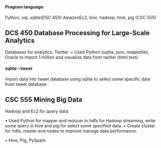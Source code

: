 #### Program language: 

Python, sql, sqlite(DSC 450)
AmazonEc2, linix, hadoop, hive, pig  (CSC 555)

## DCS 450 Database Processing for Large-Scale Analytics

Databases for analytics, Twitter:
• Used Python (sqlite, json, matplotlib), Oracle to import 1 million and visualize data from twitter (html text).

#### sqlite--tweet
import data into tweet database
using sqlite to select some specific data from tweet database 

## CSC 555 Mining Big Data

Hadoop and Ec2 for query data:

• Used Python for mapper and reducer in hdfs for Hadoop streaming, write some query in hive and pig for select some specified data.
• Create cluster for hdfs, master and nodes to improve manage data performance.  

• Hive, Pig, PySpark
